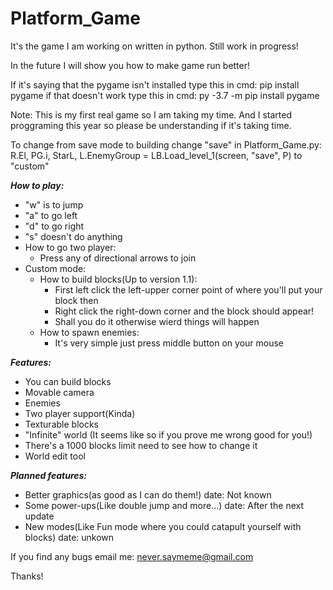 # Platform_Game
It's the game I am working on written in python. Still work in progress!

In the future I will show you how to make game run better!

If it's saying that the pygame isn't installed type this in cmd: pip install pygame
if that doesn't work type this in cmd: py -3.7 -m pip install pygame

Note: This is my first real game so I am taking my time. And I started proggraming this year so please be understanding if it's taking time.

To change from save mode to building change "save" in Platform_Game.py: R.El, PG.i, StarL, L.EnemyGroup = LB.Load_level_1(screen, "save", P) to "custom"

***How to play:***
- "w" is to jump
- "a" to go left
- "d" to go right
- "s" doesn't do anything
- How to go two player:
	- Press any of directional arrows to join
- Custom mode:
	- How to build blocks(Up to version 1.1):
		- First left click the left-upper corner point of where you'll put your block then
		- Right click the right-down corner and the block should appear!
		- Shall you do it otherwise wierd things will happen
	- How to spawn enemies:
		- It's very simple just press middle button on your mouse
	
***Features:***
- You can build blocks
- Movable camera
- Enemies
- Two player support(Kinda)
- Texturable blocks
- "Infinite" world (It seems like so if you prove me wrong good for you!)
- There's a 1000 blocks limit need to see how to change it
- World edit tool
	
***Planned features:***
- Better graphics(as good as I can do them!) date: Not known
- Some power-ups(Like double jump and more...) date: After the next update
- New modes(Like Fun mode where you could catapult yourself with blocks) date: unkown

If you find any bugs email me: never.saymeme@gmail.com 

Thanks!
